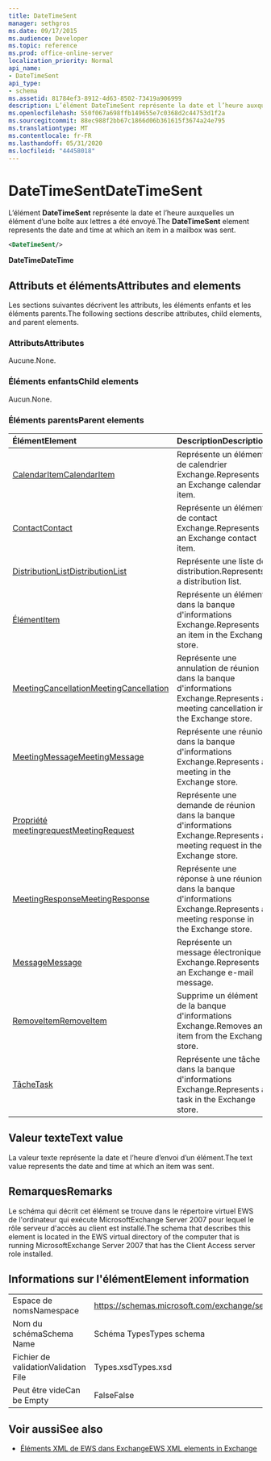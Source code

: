 ```yaml
---
title: DateTimeSent
manager: sethgros
ms.date: 09/17/2015
ms.audience: Developer
ms.topic: reference
ms.prod: office-online-server
localization_priority: Normal
api_name:
- DateTimeSent
api_type:
- schema
ms.assetid: 81784ef3-8912-4d63-8502-73419a906999
description: L’élément DateTimeSent représente la date et l’heure auxquelles un élément d’une boîte aux lettres a été envoyé.
ms.openlocfilehash: 550f067a698ffb149655e7c0368d2c44753d1f2a
ms.sourcegitcommit: 88ec988f2bb67c1866d06b361615f3674a24e795
ms.translationtype: MT
ms.contentlocale: fr-FR
ms.lasthandoff: 05/31/2020
ms.locfileid: "44458018"
---
```

# <a name="datetimesent"></a><span data-ttu-id="7fa2e-103">DateTimeSent</span><span class="sxs-lookup"><span data-stu-id="7fa2e-103">DateTimeSent</span></span>

<span data-ttu-id="7fa2e-104">L’élément **DateTimeSent** représente la date et l’heure auxquelles un élément d’une boîte aux lettres a été envoyé.</span><span class="sxs-lookup"><span data-stu-id="7fa2e-104">The **DateTimeSent** element represents the date and time at which an item in a mailbox was sent.</span></span> 
  
```xml
<DateTimeSent/>
```

<span data-ttu-id="7fa2e-105">**DateTime**</span><span class="sxs-lookup"><span data-stu-id="7fa2e-105">**DateTime**</span></span>

## <a name="attributes-and-elements"></a><span data-ttu-id="7fa2e-106">Attributs et éléments</span><span class="sxs-lookup"><span data-stu-id="7fa2e-106">Attributes and elements</span></span>

<span data-ttu-id="7fa2e-107">Les sections suivantes décrivent les attributs, les éléments enfants et les éléments parents.</span><span class="sxs-lookup"><span data-stu-id="7fa2e-107">The following sections describe attributes, child elements, and parent elements.</span></span>
  
### <a name="attributes"></a><span data-ttu-id="7fa2e-108">Attributs</span><span class="sxs-lookup"><span data-stu-id="7fa2e-108">Attributes</span></span>

<span data-ttu-id="7fa2e-109">Aucune.</span><span class="sxs-lookup"><span data-stu-id="7fa2e-109">None.</span></span>
  
### <a name="child-elements"></a><span data-ttu-id="7fa2e-110">Éléments enfants</span><span class="sxs-lookup"><span data-stu-id="7fa2e-110">Child elements</span></span>

<span data-ttu-id="7fa2e-111">Aucun.</span><span class="sxs-lookup"><span data-stu-id="7fa2e-111">None.</span></span>
  
### <a name="parent-elements"></a><span data-ttu-id="7fa2e-112">Éléments parents</span><span class="sxs-lookup"><span data-stu-id="7fa2e-112">Parent elements</span></span>

|<span data-ttu-id="7fa2e-113">**Élément**</span><span class="sxs-lookup"><span data-stu-id="7fa2e-113">**Element**</span></span>|<span data-ttu-id="7fa2e-114">**Description**</span><span class="sxs-lookup"><span data-stu-id="7fa2e-114">**Description**</span></span>|
|:-----|:-----|
|[<span data-ttu-id="7fa2e-115">CalendarItem</span><span class="sxs-lookup"><span data-stu-id="7fa2e-115">CalendarItem</span></span>](calendaritem.md) <br/> |<span data-ttu-id="7fa2e-116">Représente un élément de calendrier Exchange.</span><span class="sxs-lookup"><span data-stu-id="7fa2e-116">Represents an Exchange calendar item.</span></span>  <br/> |
|[<span data-ttu-id="7fa2e-117">Contact</span><span class="sxs-lookup"><span data-stu-id="7fa2e-117">Contact</span></span>](contact.md) <br/> |<span data-ttu-id="7fa2e-118">Représente un élément de contact Exchange.</span><span class="sxs-lookup"><span data-stu-id="7fa2e-118">Represents an Exchange contact item.</span></span>  <br/> |
|[<span data-ttu-id="7fa2e-119">DistributionList</span><span class="sxs-lookup"><span data-stu-id="7fa2e-119">DistributionList</span></span>](distributionlist.md) <br/> |<span data-ttu-id="7fa2e-120">Représente une liste de distribution.</span><span class="sxs-lookup"><span data-stu-id="7fa2e-120">Represents a distribution list.</span></span>  <br/> |
|[<span data-ttu-id="7fa2e-121">Élément</span><span class="sxs-lookup"><span data-stu-id="7fa2e-121">Item</span></span>](item.md) <br/> |<span data-ttu-id="7fa2e-122">Représente un élément dans la banque d'informations Exchange.</span><span class="sxs-lookup"><span data-stu-id="7fa2e-122">Represents an item in the Exchange store.</span></span>  <br/> |
|[<span data-ttu-id="7fa2e-123">MeetingCancellation</span><span class="sxs-lookup"><span data-stu-id="7fa2e-123">MeetingCancellation</span></span>](meetingcancellation.md) <br/> |<span data-ttu-id="7fa2e-124">Représente une annulation de réunion dans la banque d'informations Exchange.</span><span class="sxs-lookup"><span data-stu-id="7fa2e-124">Represents a meeting cancellation in the Exchange store.</span></span>  <br/> |
|[<span data-ttu-id="7fa2e-125">MeetingMessage</span><span class="sxs-lookup"><span data-stu-id="7fa2e-125">MeetingMessage</span></span>](meetingmessage.md) <br/> |<span data-ttu-id="7fa2e-126">Représente une réunion dans la banque d'informations Exchange.</span><span class="sxs-lookup"><span data-stu-id="7fa2e-126">Represents a meeting in the Exchange store.</span></span>  <br/> |
|[<span data-ttu-id="7fa2e-127">Propriété meetingrequest</span><span class="sxs-lookup"><span data-stu-id="7fa2e-127">MeetingRequest</span></span>](meetingrequest.md) <br/> |<span data-ttu-id="7fa2e-128">Représente une demande de réunion dans la banque d'informations Exchange.</span><span class="sxs-lookup"><span data-stu-id="7fa2e-128">Represents a meeting request in the Exchange store.</span></span>  <br/> |
|[<span data-ttu-id="7fa2e-129">MeetingResponse</span><span class="sxs-lookup"><span data-stu-id="7fa2e-129">MeetingResponse</span></span>](meetingresponse.md) <br/> |<span data-ttu-id="7fa2e-130">Représente une réponse à une réunion dans la banque d'informations Exchange.</span><span class="sxs-lookup"><span data-stu-id="7fa2e-130">Represents a meeting response in the Exchange store.</span></span>  <br/> |
|[<span data-ttu-id="7fa2e-131">Message</span><span class="sxs-lookup"><span data-stu-id="7fa2e-131">Message</span></span>](message-ex15websvcsotherref.md) <br/> |<span data-ttu-id="7fa2e-132">Représente un message électronique Exchange.</span><span class="sxs-lookup"><span data-stu-id="7fa2e-132">Represents an Exchange e-mail message.</span></span>  <br/> |
|[<span data-ttu-id="7fa2e-133">RemoveItem</span><span class="sxs-lookup"><span data-stu-id="7fa2e-133">RemoveItem</span></span>](removeitem.md) <br/> |<span data-ttu-id="7fa2e-134">Supprime un élément de la banque d'informations Exchange.</span><span class="sxs-lookup"><span data-stu-id="7fa2e-134">Removes an item from the Exchange store.</span></span>  <br/> |
|[<span data-ttu-id="7fa2e-135">Tâche</span><span class="sxs-lookup"><span data-stu-id="7fa2e-135">Task</span></span>](task.md) <br/> |<span data-ttu-id="7fa2e-136">Représente une tâche dans la banque d'informations Exchange.</span><span class="sxs-lookup"><span data-stu-id="7fa2e-136">Represents a task in the Exchange store.</span></span>  <br/> |
   
## <a name="text-value"></a><span data-ttu-id="7fa2e-137">Valeur texte</span><span class="sxs-lookup"><span data-stu-id="7fa2e-137">Text value</span></span>

<span data-ttu-id="7fa2e-138">La valeur texte représente la date et l’heure d’envoi d’un élément.</span><span class="sxs-lookup"><span data-stu-id="7fa2e-138">The text value represents the date and time at which an item was sent.</span></span>
  
## <a name="remarks"></a><span data-ttu-id="7fa2e-139">Remarques</span><span class="sxs-lookup"><span data-stu-id="7fa2e-139">Remarks</span></span>

<span data-ttu-id="7fa2e-140">Le schéma qui décrit cet élément se trouve dans le répertoire virtuel EWS de l'ordinateur qui exécute MicrosoftExchange Server 2007 pour lequel le rôle serveur d'accès au client est installé.</span><span class="sxs-lookup"><span data-stu-id="7fa2e-140">The schema that describes this element is located in the EWS virtual directory of the computer that is running MicrosoftExchange Server 2007 that has the Client Access server role installed.</span></span>
  
## <a name="element-information"></a><span data-ttu-id="7fa2e-141">Informations sur l'élément</span><span class="sxs-lookup"><span data-stu-id="7fa2e-141">Element information</span></span>

|||
|:-----|:-----|
|<span data-ttu-id="7fa2e-142">Espace de noms</span><span class="sxs-lookup"><span data-stu-id="7fa2e-142">Namespace</span></span>  <br/> |https://schemas.microsoft.com/exchange/services/2006/types  <br/> |
|<span data-ttu-id="7fa2e-143">Nom du schéma</span><span class="sxs-lookup"><span data-stu-id="7fa2e-143">Schema Name</span></span>  <br/> |<span data-ttu-id="7fa2e-144">Schéma Types</span><span class="sxs-lookup"><span data-stu-id="7fa2e-144">Types schema</span></span>  <br/> |
|<span data-ttu-id="7fa2e-145">Fichier de validation</span><span class="sxs-lookup"><span data-stu-id="7fa2e-145">Validation File</span></span>  <br/> |<span data-ttu-id="7fa2e-146">Types.xsd</span><span class="sxs-lookup"><span data-stu-id="7fa2e-146">Types.xsd</span></span>  <br/> |
|<span data-ttu-id="7fa2e-147">Peut être vide</span><span class="sxs-lookup"><span data-stu-id="7fa2e-147">Can be Empty</span></span>  <br/> |<span data-ttu-id="7fa2e-148">False</span><span class="sxs-lookup"><span data-stu-id="7fa2e-148">False</span></span>  <br/> |
   
## <a name="see-also"></a><span data-ttu-id="7fa2e-149">Voir aussi</span><span class="sxs-lookup"><span data-stu-id="7fa2e-149">See also</span></span>

- [<span data-ttu-id="7fa2e-150">Éléments XML de EWS dans Exchange</span><span class="sxs-lookup"><span data-stu-id="7fa2e-150">EWS XML elements in Exchange</span></span>](ews-xml-elements-in-exchange.md)

